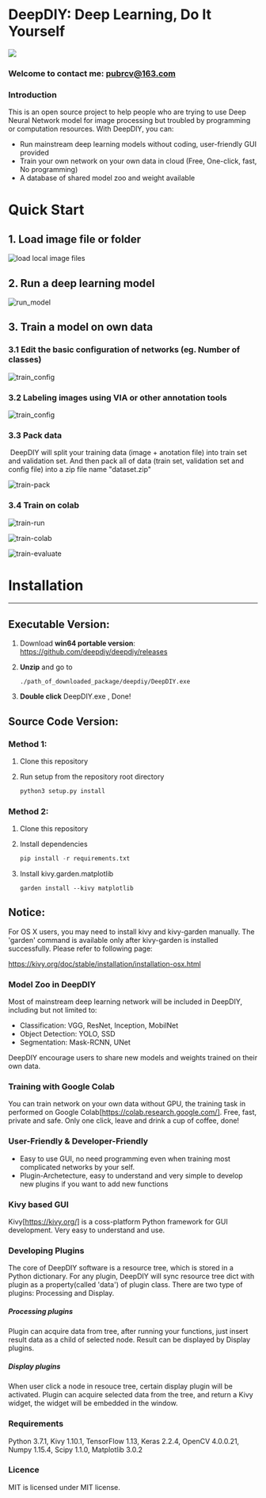 # DeepDIY: Deep Learning, Do It Yourself


<img src="https://i.imgur.com/y9XKKNz.png"/>

### Welcome to contact me: pubrcv@163.com

### Introduction

This is an open source project to help people who are trying to use Deep Neural Network model for image processing but  troubled by programming or computation resources. With DeepDIY, you can:

- Run mainstream deep learning models without coding, user-friendly GUI provided
- Train your own network on your own data in cloud (Free, One-click, fast, No programming)
- A database of shared model zoo and weight available

# Quick Start

## 1. Load image file or folder

![load local image files](https://i.imgur.com/yb6n4E6.gif)

## 2. Run a deep learning model

![run_model](https://i.imgur.com/TIM8psK.gif)

## 3. Train a model on own data

### 3.1 Edit the basic configuration of networks (eg. Number of classes)

   ![train_config](https://i.imgur.com/WUMJJFF.gif)

### 3.2 Labeling images using VIA or other annotation tools

   ![train_config](https://i.imgur.com/fi64CJL.gif)

### 3.3 Pack data

   ​	DeepDIY will split your training data (image + anotation file) into train set and validation set. And then pack all of data (train set, validation set and config file) into a zip file name "dataset.zip"

   ![train-pack](https://i.imgur.com/8CuEIq7.gif)

### 3.4 Train on colab


   ![train-run](https://i.imgur.com/Lx8W1RP.gif)

   ![train-colab](https://i.imgur.com/C7x2ucW.gif)

   ![train-evaluate](https://imgur.com/mgEMw1g.gif)


   # Installation

------

   ## Executable Version:

   1. Download **win64 portable version**: https://github.com/deepdiy/deepdiy/releases

   2. **Unzip** and go to

      ```
      ./path_of_downloaded_package/deepdiy/DeepDIY.exe
      ```

   3. **Double click** DeepDIY.exe , Done!

   ## Source Code Version:

   ### Method 1:

   1. Clone this repository

   2. Run setup from the repository root directory

      ```python
      python3 setup.py install
      ```

   ### Method 2:

   1. Clone this repository

   2. Install dependencies

      ```python
      pip install -r requirements.txt
      ```

   3. Install kivy.garden.matplotlib

      ```
      garden install --kivy matplotlib
      ```



   ## Notice:

   For OS X users, you may need to install kivy and kivy-garden manually. The 'garden' command is available only after kivy-garden is installed successfully. Please refer to following page:

   https://kivy.org/doc/stable/installation/installation-osx.html

### Model Zoo in DeepDIY

Most of mainstream deep learning network will be included in DeepDIY, including but not limited to:

- Classification: VGG, ResNet, Inception, MobilNet
- Object Detection: YOLO, SSD
- Segmentation: Mask-RCNN, UNet

DeepDIY encourage users to share new models and weights trained on their own data.

### Training with Google Colab

You can train network on your own data without GPU, the training task in performed on Google Colab[https://colab.research.google.com/]. Free, fast, private and safe. Only one click, leave and drink a cup of coffee, done!

### User-Friendly & Developer-Friendly

- Easy to use GUI, no need programming even when training most complicated networks by your self.
- Plugin-Archetecture, easy to understand and very simple to develop new plugins if you want to add new functions

### Kivy based GUI

Kivy[https://kivy.org/] is a coss-platform Python framework for GUI development. Very easy to understand and use.

### Developing Plugins

The core of DeepDIY software is a resource tree, which is stored in a Python dictionary. For any plugin, DeepDIY will sync resource tree dict with plugin as a property(called 'data') of plugin class. There are two type of plugins: Processing and Display.

##### Processing plugins

Plugin can acquire data from tree, after running your functions, just insert result data as a child of selected node. Result can be displayed by Display plugins.

##### Display plugins

When user click a node in resouce tree, certain display plugin will be activated. Plugin can acquire selected data from the tree, and return a Kivy widget, the widget will be embedded in the window.

### Requirements

Python 3.7.1, Kivy 1.10.1, TensorFlow 1.13, Keras 2.2.4, OpenCV 4.0.0.21, Numpy 1.15.4, Scipy 1.1.0, Matplotlib 3.0.2

### Licence

MIT is licensed under MIT license.
